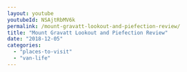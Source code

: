 ```yaml
---
layout: youtube
youtubeId: NSAjtRbMV6k
permalink: /mount-gravatt-lookout-and-piefection-review/
title: "Mount Gravatt Lookout and Piefection Review"
date: "2018-12-05"
categories: 
  - "places-to-visit"
  - "van-life"
---
```



